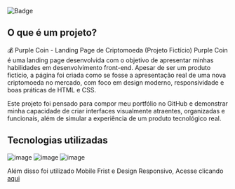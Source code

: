 ![Badge](https://img.shields.io/badge/Projeto-Autoral-purple)

<h2> O que é um projeto?</h1>

💰 Purple Coin - Landing Page de Criptomoeda (Projeto Fictício)
Purple Coin é uma landing page desenvolvida com o objetivo de apresentar minhas habilidades em desenvolvimento front-end. Apesar de ser um produto fictício, a página foi criada como se fosse a apresentação real de uma nova criptomoeda no mercado, com foco em design moderno, responsividade e boas práticas de HTML e CSS.

Este projeto foi pensado para compor meu portfólio no GitHub e demonstrar minha capacidade de criar interfaces visualmente atraentes, organizadas e funcionais, além de simular a experiência de um produto tecnológico real.

## Tecnologias utilizadas

![image](https://github.com/user-attachments/assets/7ee196ba-230d-4f7d-adc1-c179f00b3a4d)
![image](https://github.com/user-attachments/assets/3ac4a175-40f5-4347-ba4f-a9e3c2ef2954)
![image](https://github.com/user-attachments/assets/6a8ad660-a492-4af1-8d7e-1b6e037e32b1)

Além disso foi utilizado Mobile Frist e Design Responsivo, Acesse clicando [aqui](https://evelyneleoterio.github.io/landing-page/)
